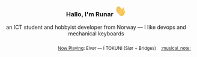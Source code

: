 <h3 align="center">Hallo, I'm Runar <img src="./assets/wave.gif" width="30px" height="30px"></h3>

<div align="center">an ICT student and hobbyist developer from Norway — I like devops and mechanical keyboards</div>

<br/>
<div align="right"><sub>
  <a href="https://www.last.fm/user/runarsf">Now Playing</a>: Eivør &mdash; Í TOKUNI (Slør + Bridges) &nbsp;&nbsp; <a href="https:&#x2F;&#x2F;www.last.fm&#x2F;music&#x2F;Eiv%C3%B8r&#x2F;_&#x2F;%C3%8D+TOKUNI">:musical_note:</a>
</sub></div>

